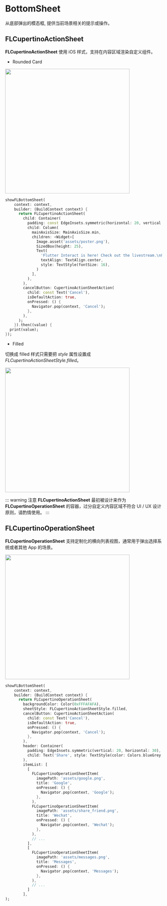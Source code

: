 # BottomSheet

从底部弹出的模态框, 提供当前场景相关的提示或操作。

## FLCupertinoActionSheet

**FLCupertinoActionSheet** 使用 iOS 样式，支持在内容区域渲染自定义组件。

* Rounded Card

<p align="left">
    <img width="400" src="http://abtfun.oss-cn-beijing.aliyuncs.com/img/2019-12-14-Simulator%20Screen%20Shot%20-%20iPhone%2011%20Pro%20Max%20-%202019-12-14%20at%2010.18.00.png" />
</p>

```dart
showFLBottomSheet(
    context: context,
    builder: (BuildContext context) {
      return FLCupertinoActionSheet(
        child: Container(
          padding: const EdgeInsets.symmetric(horizontal: 20, vertical: 30),
          child: Column(
            mainAxisSize: MainAxisSize.min,
            children: <Widget>[
              Image.asset('assets/poster.png'),
              SizedBox(height: 25),
              Text(
                'Flutter Interact is here! Check out the livestream.\nFlutter 1.12 is live! Check out the latest announcement and see what\'s new on the site.\nTime is ticking: Enter the Flutter Clock Challenge!',
                textAlign: TextAlign.center,
                style: TextStyle(fontSize: 16),
              )
            ],
          ),
        ),
        cancelButton: CupertinoActionSheetAction(
          child: const Text('Cancel'),
          isDefaultAction: true,
          onPressed: () {
            Navigator.pop(context, 'Cancel');
          },
        ),
      );
    }).then((value) {
  print(value);
});
```

* Filled

切换成 filled 样式只需要把 *style* 属性设置成 *FLCupertinoActionSheetStyle.filled*。

<p align="left">
    <img width="400" src="http://abtfun.oss-cn-beijing.aliyuncs.com/img/2019-12-14-Simulator%20Screen%20Shot%20-%20iPhone%2011%20Pro%20Max%20-%202019-12-14%20at%2010.27.28.png" />
</p>

::: warning 注意
**FLCupertinoActionSheet** 最初被设计来作为 **FLCupertinoOperationSheet** 的容器，过分自定义内容区域不符合 UI / UX 设计原则，请酌情使用。
:::

## FLCupertinoOperationSheet

**FLCupertinoOperationSheet** 支持定制化的横向列表视图，通常用于弹出选择系统或者其他 App 的场景。

<p align="left">
    <img width="400" src="http://abtfun.oss-cn-beijing.aliyuncs.com/img/2019-12-14-Simulator%20Screen%20Shot%20-%20iPhone%2011%20Pro%20Max%20-%202019-12-14%20at%2010.30.55.png" />
</p>

```dart
showFLBottomSheet(
    context: context,
    builder: (BuildContext context) {
      return FLCupertinoOperationSheet(
        backgroundColor: Color(0xFFFAFAFA),
        sheetStyle: FLCupertinoActionSheetStyle.filled,
        cancelButton: CupertinoActionSheetAction(
          child: const Text('Cancel'),
          isDefaultAction: true,
          onPressed: () {
            Navigator.pop(context, 'Cancel');
          },
        ),
        header: Container(
          padding: EdgeInsets.symmetric(vertical: 20, horizontal: 30),
          child: Text('Share', style: TextStyle(color: Colors.blueGrey, fontSize: 18)),
        ),
        itemList: [
          [
            FLCupertinoOperationSheetItem(
              imagePath: 'assets/google.png',
              title: 'Google',
              onPressed: () {
                Navigator.pop(context, 'Google');
              },
            ),
            FLCupertinoOperationSheetItem(
              imagePath: 'assets/share_friend.png',
              title: 'Wechat',
              onPressed: () {
                Navigator.pop(context, 'Wechat');
              },
            ),
            // ...
          ],
          [
            FLCupertinoOperationSheetItem(
              imagePath: 'assets/messages.png',
              title: 'Messages',
              onPressed: () {
                Navigator.pop(context, 'Messages');
              },
            ),
            // ...
          ]
        ],
);
```



